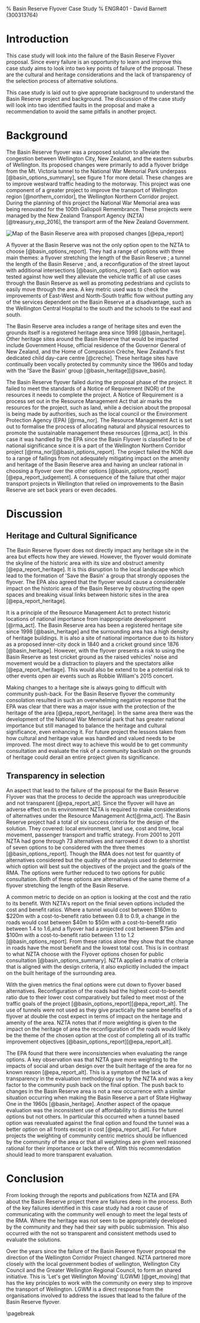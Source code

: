 % Basin Reserve Flyover Case Study
% ENGR401 - David Barnett (300313764)

<!-- 
Aim for the case study:
    * recommend ways to improve egineering projects success

Using the view point of _legal compliance_

Areas to look at:
    * community engagement, communications
        * videos releases
        * large documents
        * how is this protected by law [find law, probably resouce management act & report section]
    * irreproducible selection process
        * How is this protected by law [find law, probably resouce management act & report section]
    * did not explore the impacts of their project
        * How is this protected by law [find law, probably resouce management act & report section]

-->

<!--
# Executive Summary 
 Breifly cover:
 * the topic area of the report
 * the report's primary aim/s
 * state what was achieved (key finding)
 * a summary of your approach
 * significant findings
 * a summary of the report's recommendations
-->

# Introduction
<!--
Summarise the brief (your task), briefly outline the case and focus on its significance for the reader,
state the report's aim(s) and describe how the report is organised.
-->

This case study will look into the failure of the Basin Reserve Flyover
proposal. Since every failure is an opportunity to learn and improve this
case study aims to look into two key points of failure of the proposal.
These are the cultural and heritage considerations and the lack of transparency
of the selection process of alternative solutions.

This case study is laid out to give appropriate background to understand the
Basin Reserve project and background. The discussion of the case study will 
look into two identified faults in the proposal and make a recommendation
to avoid the same pitfalls in another project.
 
# Background
<!--
Describe the case or situation being investigated.
Focus on the facts of the situation.

 - it is a sub-project of the Wellington Corridor Project
 - improving the basin reserve area
 - The project was terminated in the proposal phase

 - notice of requirement, what is it?
 - proposal sent to EPA
 - goal of the RMA is to `promote the sustainable management of natural & physical resources`.

 - this was due to multiple failures to meet the requirements of the RMA
 - the area is a hertiage site, including the circket grounds, etc.
-->

The Basin Reserve flyover was a proposed solution to alleviate the congestion between Wellington City, New Zealand,
and the eastern suburbs of Wellington.
Its proposed changes were primarily to add a flyover bridge from the Mt. Victoria tunnel to the
National War Memorial Park underpass [@basin_options_summary], see figure 1 for more detail.
These changes are to improve westward traffic heading to the motorway.
This project was one component of a greater project to improve the transport of Wellington region [@northern_corridor],
the Wellington Northern Corridor project.
During the planning of this project the National War Memorial area was being renovated for the 100th Gallopoli Remembrance.
These projects were managed by the New Zealand Transport Agency (NZTA) [@treasury_exp_2016],
the transport arm of the New Zealand Government.

![Map of the Basin Reserve area with proposed changes [@epa_report]](./proposed_changes.png)

A flyover at the Basin Reserve was not the only option open to the NZTA to choose [@basin_options_report].
They had a range of options with three main themes: a flyover stretching the length of the Basin Reserve ; 
a tunnel the length of the Basin Reserve ; and, a reconfiguration of the street layout
with additional intersections [@basin_options_report].
Each option was tested against how well they alleviate the vehicle traffic of all use cases through
the Basin Reserve as well as promoting pedestrians and cyclists to easily move through the area.
A key metric used was to check the improvements of East-West and North-South traffic flow without
putting any of the services dependent on the Basin Reserve at a disadvantage, such as the Wellington Central Hospital to the
south and the schools to the east and south.

The Basin Reserve area includes a range of heritage sites and even the grounds
itself is a registered heritage area since 1998 [@basin_heritage].
Other heritage sites around the Basin Reserve that would be impacted include
Government House, official residence of the Governor General of New Zealand,
and the Home of Compassion Crèche, New Zealand's first dedicated child day-care centre [@creche].
These heritage sites have continually been vocally protected by community since the 1960s and today
with the 'Save the Basin' group [@basin_heritage][@save_basin].

The Basin Reserve flyover failed during the proposal phase of the project.
It failed to meet the standards of a Notice of Requirement (NOR) of the resources it needs to complete the project.
A Notice of Requirement is a process set out in the Resource Management Act that air marks the resources
for the project, such as land, while a decision about the proposal is being made by authorities,
such as the local council or the Environment Protection Agency (EPA) [@rma_nor].
The Resource Management Act is set out to formalise the process of allocating natural and physical resources
to promote the sustainable management these resources [@rma_act].
In this case it was handled by the EPA since the Basin Flyover is classified to be of national significance since
it is a part of the Wellington Northern Corridor project [@rma_nor][@basin_options_report].
The project failed the NOR due to a range of failings from not adequately mitigating impact on the amenity and heritage
of the Basin Reserve area and having an unclear rational in choosing a flyover over the
other options [@basin_options_report][@epa_report_judgement].
A consequence of the failure that other major transport projects in
Wellington that relied on improvements to the Basin Reserve are set back years
or even decades.

# Discussion
<!--
 - this was due to multiple failures to meet the requirements of the RMA
    - subset of these failtuers are: alteratives & hertiage site

    - alternatives 
        - "methodology,  particularly  the  need  for transparency and replicability, is important" [1273]
        - "it was not clear how criteria were weighted and the reason for any weighting.
           This made the process somewhat confusing and difficult to follow.  
           It also meant that the process could not be replicated" [1274]
        - section: 171(1) Whether adequate consideration has been given to alternative sites, routes & methods

        - highlights the requirement of transprancy when using finite resources like Land, city space, culture, anemity

    - hertiage sites
        - section 6(f) recongise & provide for protection of historic heritage from inappropriate development
        - public outcry tipped the balance & defended the Basin
        - King Salmon, case applied to '*inappropriate* development' 
        - test-cricket status of the Basin Reserve venue [1259]

         - highlights the importance of history and the community support for the site
-->

<!-- TODO: a outline of the discussion section -->

## Heritage and Cultural Significance
<!-- heritage -->

The Basin Reserve flyover does not directly impact any heritage site in the
area but effects how they are viewed.
However, the flyover would dominate the skyline of the historic area with its size and obstruct
amenity [@epa_report_heritage].
It is this disruption to the local landscape which lead to the formation of
'Save the Basin' a group that strongly opposes the flyover.
The EPA also agreed that the flyover would cause a considerable impact on
the historic area of the Basin Reserve by obstructing the open spaces
and breaking visual links between historic sites in the area [@epa_report_heritage].

It is a principle of the Resource Management Act to protect historic locations
of national importance from inappropriate development [@rma_act].
The Basin Reserve area has been a registered heritage site since 1998
[@basin_heritage] and the surrounding area has a high density of heritage
buildings.
It is also a site of national importance due to its history as a proposed
inner-city dock in 1840 and a cricket ground since 1876 [@basin_heritage].
However, with the flyover presents a risk to using the Basin Reserve as 
test cricket ground as the raised vehicles' noise and movement would
be a distraction to players and the spectators alike [@epa_report_heritage].
This would also be extend to be a potential risk to other events open air
events such as Robbie William's 2015 concert.

Making changes to a heritage site is always going to difficult with community
push-back.
For the Basin Reserve flyover the community consolation resulted in such an
overwhelming negative response that the EPA was clear that there was a major
issue with the protection of the heritage of the area [@epa_report_heritage].
In the same area there was the development of the National War Memorial park
that has greater national importance but still managed to balance the heritage
and cultural significance, even enhancing it.
For future project the lessons taken from how cultural and heritage value was
handled and valued needs to be improved. 
The most direct way to achieve this would be to get community consultation and
evaluate the risk of a community backlash on the grounds of heritage could derail
an entire project given its significance.

## Transparency in selection
<!-- selection transpranecy -->

An aspect that lead to the failure of the proposal for the Basin Reserve Flyover was that the process to decide
the approach was unreproducible and not transparent [@epa_report_alt].
Since the flyover will have an adverse effect on its environment NZTA is required to make considerations of alternatives 
under the Resource Management Act[@rma_act].
The Basin Reserve project had a total of six success criteria for the design of the solution.
They covered: local environment, land use, cost and time, local movement, passenger transport and traffic strategy.
From 2001 to 2011 NZTA had gone through 73 alternatives and narrowed it down to a shortlist of seven options to be considered with
the three themes [@basin_options_report].
Though the RMA does not test for quantity of alternatives considered but the quality of the analysis used to determine which
option will best suit the objectives of the project and the goals of the RMA.
The options were further reduced to two options for public consultation.
Both of these options are alternatives of the same theme of a flyover stretching the length of the Basin Reserve.

A common metric to decide on an option is looking at the cost and the ratio to its benefit.
With NZTA's report on the finial seven options included the cost and benefit ratios.
Where a tunnel would cost between \$160m to \$220m with a cost-to-benefit ratio between 0.8 to 0.9,
a change in the roads would cost between \$40m to \$50m with a cost-to-benefit ratio between 1.4 to 1.6,and a
flyover had a projected cost between \$75m and \$100m with a cost-to-benefit ratio between 1.1 to 1.2 [@basin_options_report].
From these ratios alone they show that the change in roads have the most benefit and the lowest total cost.
This is in contrast to what NZTA choose with the Flyover options chosen for public consultation [@basin_options_summary].
NZTA applied a matrix of criteria that is aligned with the design criteria, it also explicitly included the impact on
the built heritage of the surrounding area.

With the given metrics the final options were cut down to flyover based alternatives.
Reconfiguration of the roads had the highest cost-to-benefit ratio due to their
lower cost comparatively but failed to meet most of the traffic goals of the project [@basin_options_report][@epa_report_alt].
The use of tunnels were not used as they give practically the same benefits of a flyover
at double the cost expect in terms of impact on the heritage and amenity of the area.
NZTA notes that if more weighting is given to the impact on the heritage of area the
reconfiguration of the roads would likely be the theme of the chosen option at
the cost of completing all of its traffic improvement objectives [@basin_options_report][@epa_report_alt].

The EPA found that there were inconsistencies when evaluating the range options.
A key observation was that NZTA gave more weighting to the impacts of social and urban design
over the built heritage of the area for no known reason [@epa_report_alt]. 
This is a symptom of the lack of transparency in the evaluation methodology use by the NZTA and was a key factor
to the community push back on the final option.
The push back to changes in the Basin Reserve area is not a new occurrence with a similar
situation occurring when making the Basin Reserve a part of State Highway One in the 1960s [@basin_heritage].
Another aspect of the opaque evaluation was the inconsistent use of affordability to dismiss the tunnel options but not others.
In particular this occurred when a tunnel based option was reevaluated against the final option and found the
tunnel was a better option on all fronts except in cost [@epa_report_alt].
For future projects the weighting of community centric metrics should be influenced by the
community of the area or that all weightings are given well reasoned rational for their importance or lack there of.
With this recommendation should lead to more transparent evaluation.


# Conclusion
<!--
Try to answer the following questions.
* What else has been achieved since the situation occurred?
* Have all recommendations been implemented?
* What may happen in the future?
-->

From looking through the reports and publications from NZTA and EPA about the
Basin Reserve project there are failures deep in the process. Both of the
key failures identified in this case study had a root cause of communicating
with the community well enough to meet the legal tests of the RMA.
Where the heritage was not seen to be appropriately developed by the community
and they had their say with public submission. This also occurred with the
not so transparent and consistent methods used to evaluate the solutions.

Over the years since the failure of the Basin Reserve flyover proposal the
direction of the Wellington Corridor Project changed. NZTA partnered more
closely with the local government bodies of wellington, Wellington City Council
and the Greater Wellington Regional Council, to form an shared initiative.
This is 'Let's get Wellington Moving' (LGWM) [@get_moving] that has the key principles
to work with the community on every step to improve the transport of Wellington.
LGWM is a direct response from the organisations involved to address the issues
that lead to the failure of the Basin Reserve flyover.

\pagebreak
